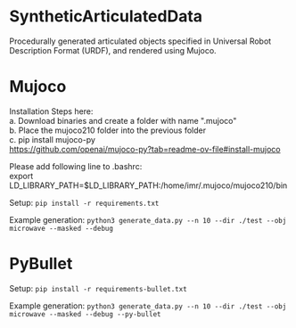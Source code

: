 # SyntheticArticulatedData
Procedurally generated articulated objects specified in Universal Robot Description Format (URDF), and rendered using Mujoco.

# Mujoco

Installation Steps here:<br>
a. Download binaries and create a folder with name ".mujoco"<br>
b. Place the mujoco210 folder into the previous folder<br>
c. pip install mujoco-py<br>
https://github.com/openai/mujoco-py?tab=readme-ov-file#install-mujoco<br>

Please add following line to .bashrc:<br>
export LD_LIBRARY_PATH=$LD_LIBRARY_PATH:/home/imr/.mujoco/mujoco210/bin<br>


Setup:
```pip install -r requirements.txt```

Example generation:
```python3 generate_data.py --n 10 --dir ./test --obj microwave --masked --debug```

# PyBullet

Setup:
```pip install -r requirements-bullet.txt```

Example generation:
```python3 generate_data.py --n 10 --dir ./test --obj microwave --masked --debug --py-bullet```
